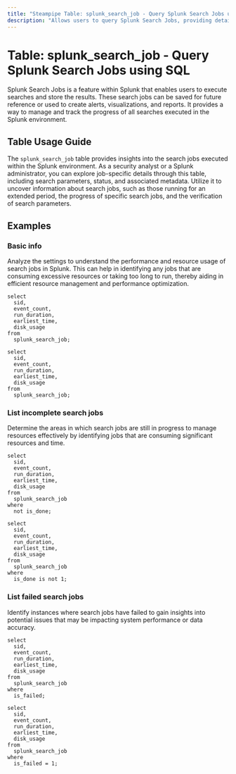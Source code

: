 ```yaml
---
title: "Steampipe Table: splunk_search_job - Query Splunk Search Jobs using SQL"
description: "Allows users to query Splunk Search Jobs, providing details about the search jobs executed in the Splunk environment."
---
```


# Table: splunk_search_job - Query Splunk Search Jobs using SQL

Splunk Search Jobs is a feature within Splunk that enables users to execute searches and store the results. These search jobs can be saved for future reference or used to create alerts, visualizations, and reports. It provides a way to manage and track the progress of all searches executed in the Splunk environment.

## Table Usage Guide

The `splunk_search_job` table provides insights into the search jobs executed within the Splunk environment. As a security analyst or a Splunk administrator, you can explore job-specific details through this table, including search parameters, status, and associated metadata. Utilize it to uncover information about search jobs, such as those running for an extended period, the progress of specific search jobs, and the verification of search parameters.

## Examples

### Basic info
Analyze the settings to understand the performance and resource usage of search jobs in Splunk. This can help in identifying any jobs that are consuming excessive resources or taking too long to run, thereby aiding in efficient resource management and performance optimization.

```sql+postgres
select
  sid,
  event_count,
  run_duration,
  earliest_time,
  disk_usage
from
  splunk_search_job;
```

```sql+sqlite
select
  sid,
  event_count,
  run_duration,
  earliest_time,
  disk_usage
from
  splunk_search_job;
```

### List incomplete search jobs
Determine the areas in which search jobs are still in progress to manage resources effectively by identifying jobs that are consuming significant resources and time.

```sql+postgres
select
  sid,
  event_count,
  run_duration,
  earliest_time,
  disk_usage
from
  splunk_search_job
where
  not is_done;
```

```sql+sqlite
select
  sid,
  event_count,
  run_duration,
  earliest_time,
  disk_usage
from
  splunk_search_job
where
  is_done is not 1;
```

### List failed search jobs
Identify instances where search jobs have failed to gain insights into potential issues that may be impacting system performance or data accuracy.

```sql+postgres
select
  sid,
  event_count,
  run_duration,
  earliest_time,
  disk_usage
from
  splunk_search_job
where
  is_failed;
```

```sql+sqlite
select
  sid,
  event_count,
  run_duration,
  earliest_time,
  disk_usage
from
  splunk_search_job
where
  is_failed = 1;
```